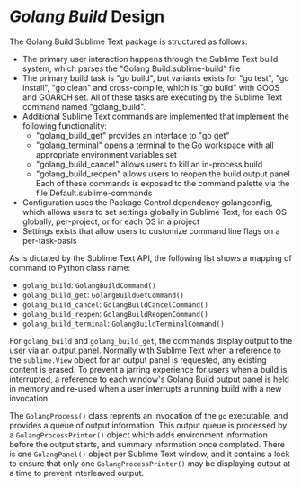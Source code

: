 # *Golang Build* Design

The Golang Build Sublime Text package is structured as follows:

 - The primary user interaction happens through the Sublime Text build system,
   which parses the "Golang Build.sublime-build" file
 - The primary build task is "go build", but variants exists for "go test",
   "go install", "go clean" and cross-compile, which is "go build" with GOOS
   and GOARCH set. All of these tasks are executing by the Sublime Text command
   named "golang_build".
 - Additional Sublime Text commands are implemented that implement the following
   functionality:
    - "golang_build_get" provides an interface to "go get"
    - "golang_terminal" opens a terminal to the Go workspace with all
      appropriate environment variables set
    - "golang_build_cancel" allows users to kill an in-process build
    - "golang_build_reopen" allows users to reopen the build output panel
   Each of these commands is exposed to the command palette via the file
   Default.sublime-commands
 - Configuration uses the Package Control dependency golangconfig, which allows
   users to set settings globally in Sublime Text, for each OS globally,
   per-project, or for each OS in a project
 - Settings exists that allow users to customize command line flags on a
   per-task-basis

As is dictated by the Sublime Text API, the following list shows a mapping of
command to Python class name:

 - `golang_build`: `GolangBuildCommand()`
 - `golang_build_get`: `GolangBuildGetCommand()`
 - `golang_build_cancel`: `GolangBuildCancelCommand()`
 - `golang_build_reopen`: `GolangBuildReopenCommand()`
 - `golang_build_terminal`: `GolangBuildTerminalCommand()`

For `golang_build` and `golang_build_get`, the commands display output to the
user via an output panel. Normally with Sublime Text when a reference to the
`sublime.View` object for an output panel is requested, any existing content is
erased. To prevent a jarring experience for users when a build is interrupted,
a reference to each window's Golang Build output panel is held in memory and
re-used when a user interrupts a running build with a new invocation.

The `GolangProcess()` class reprents an invocation of the `go` executable, and
provides a queue of output information. This output queue is processed by a
`GolangProcessPrinter()` object which adds environment information before the
output starts, and summary information once completed. There is one
`GolangPanel()` object per Sublime Text window, and it contains a lock to ensure
that only one `GolangProcessPrinter()` may be displaying output at a time to
prevent interleaved output.

